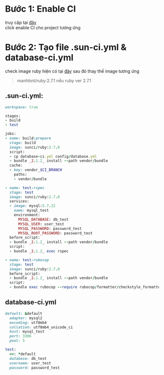 # Bước 1: Enable CI 
truy cập tại [đây](https://ci.sun-asterisk.com/account/github/repositories?scm=github&namespace=awesome-academy) <br>
click enable CI cho project tương ứng
# Bước 2: Tạo file .sun-ci.yml & database-ci.yml
check image ruby hiện có tại [đây](https://hub.docker.com/r/sunci/ruby/builds) sau đó thay thế image tương ứng<br>
> manhbnt/ruby:2.7.1 nếu ruby ver 2.7.1 
## .sun-ci.yml:

```ruby
workspace: true

stages:
- build
- test

jobs:
- name: build:prepare
  stage: build
  image: sunci/ruby:2.7.0
  script:
  - cp database-ci.yml config/database.yml
  - bundle _2.1.2_ install --path vendor/bundle
  cache:
  - key: vendor_$CI_BRANCH
    paths:
    - vendor/bundle

- name: test:rspec
  stage: test
  image: sunci/ruby:2.7.0
  services:
  - image: mysql:5.7.22
    name: mysql_test
    environment:
      MYSQL_DATABASE: db_test
      MYSQL_USER: user_test
      MYSQL_PASSWORD: password_test
      MYSQL_ROOT_PASSWORD: password_test
  before_script:
  - bundle _2.1.2_ install --path vendor/bundle
  script:
  - bundle _2.1.2_ exec rspec

- name: test:rubocop
  stage: test
  image: sunci/ruby:2.7.0
  before_script:
  - bundle _2.1.2_ install --path vendor/bundle
  script:
  - bundle exec rubocop --require rubocop/formatter/checkstyle_formatter --format RuboCop::Formatter::CheckstyleFormatter --no-color --out .framgia-ci-reports/rubocop.xml app/ lib/
```

## database-ci.yml
```ruby
default: &default
  adapter: mysql2
  encoding: utf8mb4
  collation: utf8mb4_unicode_ci
  host: mysql_test
  port: 3306
  pool: 5

test:
  <<: *default
  database: db_test
  username: user_test
  password: password_test
```
